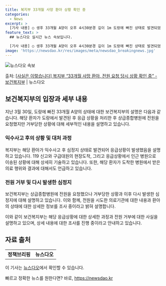 ```yaml
---
title: 복지부 33개월 사망 환아 상황 확인 중
categories:
  - News
excerpt: >
  [기사 내용] ○ 생후 33개월 A양이 오후 4시30분경 깊이 1m 도랑에 빠진 상태로 발견되었으며, 인근 …
feature_text: >
  ## 뉴스다오 실시간 뉴스 속보입니다.

  [기사 내용] ○ 생후 33개월 A양이 오후 4시30분경 깊이 1m 도랑에 빠진 상태로 발견되었으며, 인근 …
image: 'https://newsdao.kr/res/images/meta/newsdao_breakingnews.jpg'
---
```


![뉴스다오 속보](https://newsdao.kr/res/images/meta/newsdao_breakingnews.jpg)

<p>출처: <a href="https://newsdao.kr/3480" rel="dofollow">[사실은 이렇습니다] 복지부 “33개월 사망 환아, 전원 요청 당시 상황 확인 중” - 보건복지부</a> | 뉴스다오</p>

<h2 data-ke-size="size26">보건복지부의 입장과 세부 내용</h2>
<p data-ke-size="size16">지난 3월 30일, 도랑에 빠진 33개월 A양의 상태에 대한 보건복지부의 설명은 다음과 같습니다. 해당 환자가 도랑에서 발견된 후 응급 상황을 처리한 후 상급종합병원에 전원을 요청했지만 거부당한 상황에 대해 세부적인 내용을 설명하고 있습니다.</p>

<h3>익수사고 후의 상황 및 대처 과정</h3>
<p data-ke-size="size16">복지부는 해당 환아가 익수사고 후 심정지 상태로 발견되어 응급상황이 발생했음을 설명하고 있습니다. 119 신고와 구급대원의 현장도착, 그리고 응급상황에서 인근 병원으로 이송된 상황에 대해 상세히 기술하고 있습니다. 또한, 해당 환자가 도착한 병원에서 받은 의료 행위와 결과에 대해서도 언급하고 있습니다.</p>

<h3>전원 거부 및 다시 발생한 심정지</h3>
<p data-ke-size="size16">보건복지부는 상급종합병원에 전원을 요청했으나 거부당한 상황과 이후 다시 발생한 심정지에 대해 설명하고 있습니다. 이와 함께, 전원을 시도한 의료기관에 대한 내용과 환아의 상태에 대한 상세한 정보를 조사 중이라고 밝혀 설명합니다.</p>

<p data-ke-size="size16">이와 같이 보건복지부는 해당 응급상황에 대한 상세한 과정과 전원 거부에 대한 사실을 설명하고 있으며, 상세 내용에 대한 조사를 진행 중이라고 안내하고 있습니다.</p>

<h2 data-ke-size="size26">자료 출처</h2>
<table>
	<tbody>
		<tr>
			<td style="text-align: center; height: 17px;"><b>정책브리핑</b></td>
			<td style="text-align: center; height: 17px;"><b>뉴스다오</b></td>
		</tr>
	</tbody>
</table>
<p data-ke-size="size16">이 기사는 <a href="https://newsdao.kr/3480">뉴스다오</a>에서 확인할 수 있습니다.</p>
 

빠르고 정확한 뉴스를 원한다면? 바로, <a href="https://newsdao.kr" rel="dofollow">https://newsdao.kr</a>



